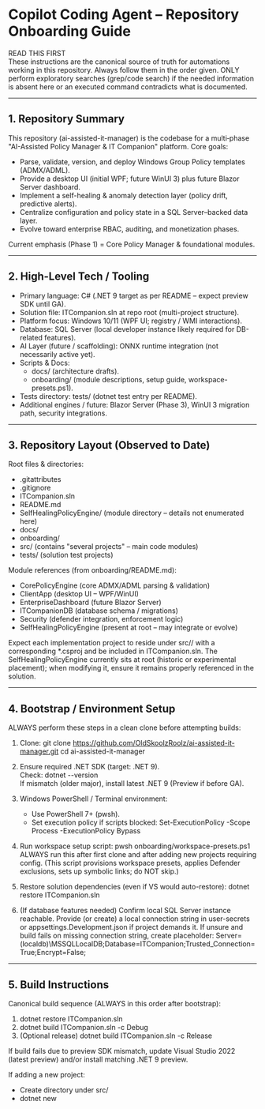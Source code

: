 # Copilot Coding Agent – Repository Onboarding Guide

READ THIS FIRST  
These instructions are the canonical source of truth for automations working in this repository. Always follow them in the order given. ONLY perform exploratory searches (grep/code search) if the needed information is absent here or an executed command contradicts what is documented.

---

## 1. Repository Summary

This repository (ai-assisted-it-manager) is the codebase for a multi‑phase "AI-Assisted Policy Manager & IT Companion" platform. Core goals:
- Parse, validate, version, and deploy Windows Group Policy templates (ADMX/ADML).
- Provide a desktop UI (initial WPF; future WinUI 3) plus future Blazor Server dashboard.
- Implement a self-healing & anomaly detection layer (policy drift, predictive alerts).
- Centralize configuration and policy state in a SQL Server–backed data layer.
- Evolve toward enterprise RBAC, auditing, and monetization phases.

Current emphasis (Phase 1) = Core Policy Manager & foundational modules.

---

## 2. High-Level Tech / Tooling

- Primary language: C# (.NET 9 target as per README – expect preview SDK until GA).
- Solution file: ITCompanion.sln at repo root (multi-project structure).
- Platform focus: Windows 10/11 (WPF UI; registry / WMI interactions).
- Database: SQL Server (local developer instance likely required for DB-related features).
- AI Layer (future / scaffolding): ONNX runtime integration (not necessarily active yet).
- Scripts & Docs:
  - docs/ (architecture drafts).
  - onboarding/ (module descriptions, setup guide, workspace-presets.ps1).
- Tests directory: tests/ (dotnet test entry per README).
- Additional engines / future: Blazor Server (Phase 3), WinUI 3 migration path, security integrations.

---

## 3. Repository Layout (Observed to Date)

Root files & directories:
- .gitattributes
- .gitignore
- ITCompanion.sln
- README.md
- SelfHealingPolicyEngine/ (module directory – details not enumerated here)
- docs/
- onboarding/
- src/ (contains "several projects" – main code modules)
- tests/ (solution test projects)

Module references (from onboarding/README.md):
- CorePolicyEngine (core ADMX/ADML parsing & validation)
- ClientApp (desktop UI – WPF/WinUI)
- EnterpriseDashboard (future Blazor Server)
- ITCompanionDB (database schema / migrations)
- Security (defender integration, enforcement logic)
- SelfHealingPolicyEngine (present at root – may integrate or evolve)

Expect each implementation project to reside under src/<ProjectName>/ with a corresponding *.csproj and be included in ITCompanion.sln. The SelfHealingPolicyEngine currently sits at root (historic or experimental placement); when modifying it, ensure it remains properly referenced in the solution.

---

## 4. Bootstrap / Environment Setup

ALWAYS perform these steps in a clean clone before attempting builds:

1. Clone:
   git clone https://github.com/OldSkoolzRoolz/ai-assisted-it-manager.git
   cd ai-assisted-it-manager

2. Ensure required .NET SDK (target: .NET 9).  
   Check:
   dotnet --version  
   If mismatch (older major), install latest .NET 9 (Preview if before GA).

3. Windows PowerShell / Terminal environment:
   - Use PowerShell 7+ (pwsh).
   - Set execution policy if scripts blocked:
     Set-ExecutionPolicy -Scope Process -ExecutionPolicy Bypass

4. Run workspace setup script:
   pwsh onboarding/workspace-presets.ps1
   ALWAYS run this after first clone and after adding new projects requiring config.
   (This script provisions workspace presets, applies Defender exclusions, sets up symbolic links; do NOT skip.)

5. Restore solution dependencies (even if VS would auto-restore):
   dotnet restore ITCompanion.sln

6. (If database features needed) Confirm local SQL Server instance reachable. Provide (or create) a local connection string in user-secrets or appsettings.Development.json if project demands it. If unsure and build fails on missing connection string, create placeholder:
   Server=(localdb)\\MSSQLLocalDB;Database=ITCompanion;Trusted_Connection=True;Encrypt=False;

---

## 5. Build Instructions

Canonical build sequence (ALWAYS in this order after bootstrap):

1. dotnet restore ITCompanion.sln
2. dotnet build ITCompanion.sln -c Debug
3. (Optional release) dotnet build ITCompanion.sln -c Release

If build fails due to preview SDK mismatch, update Visual Studio 2022 (latest preview) and/or install matching .NET 9 preview.

If adding a new project:
- Create directory under src/
- dotnet new <template> -n <ProjectName> -o src/<ProjectName>
- dotnet sln ITCompanion.sln add src/<ProjectName>/<ProjectName>.csproj
- Then repeat restore + build sequence.

---

## 6. Running Applications

(Names may map to actual csproj names; follow these patterns.)

Desktop UI (ClientApp):
- From repo root:
  dotnet run -c Debug --project src/ClientApp/ClientApp.csproj
If a WinUI 3 migration exists, run from its project instead (e.g., ClientApp.WinUI). Only one UI host should be active; prefer WPF if both exist unless migration notes specify otherwise.

Self-Healing / Policy Engine (headless service):
  dotnet run --project src/CorePolicyEngine/CorePolicyEngine.csproj

Enterprise Dashboard (future / when implemented):
  dotnet run --project src/EnterpriseDashboard/EnterpriseDashboard.csproj
Expect it to host a Kestrel server; check console output for URL.

ALWAYS ensure required environment variables (e.g., connection strings, feature flags) are set before running. If not defined in project docs, use localdb placeholder.

---

## 7. Testing

Standard test invocation (from README):
  dotnet test tests/

Preferred verbose form (surface all results, skip build duplicates):
  dotnet test ITCompanion.sln --no-build --configuration Debug

ALWAYS run dotnet build first for deterministic behavior; dotnet test will otherwise restore & build implicitly, which can mask incremental issues.

If integration tests (e.g., DB or WMI) exist and are slow/flaky:
- Look for traits/categories (e.g., [Category("Integration")]) and optionally filter:
  dotnet test --filter TestCategory!=Integration

Add new tests in corresponding test project mirroring source project naming:
- src/CorePolicyEngine/ -> tests/CorePolicyEngine.Tests/
Ensure new test project is referenced in solution and uses the standard test framework (likely xUnit or MSTest; inspect existing test project for conventions before adding).

---

## 8. Linting / Formatting / Quality (Assumed Defaults)

If a dotnet format or analyzers configuration (Directory.Build.props / .editorconfig) exists, enforce locally:

Recommended pre-commit routine:
1. dotnet build
2. dotnet test
3. dotnet format (if tool is installed)
4. (Optional) dotnet pack (only for library packaging scenarios)

ALWAYS fix analyzer warnings introduced by new code—treat warnings as future risk even if not failing CI yet.

If no automated linting config present and you add one, keep it minimal and incremental.

---

## 9. Database / Migrations (If ITCompanionDB Active)

Look for a project (e.g., src/ITCompanionDB or database project). Typical patterns:
- EF Core migrations: dotnet ef migrations add <Name> --project src/ITCompanionDB
- Apply locally via application startup or:
  dotnet ef database update --project src/ITCompanionDB

ALWAYS update the solution + build before generating migrations to avoid stale model issues.

If migrations not yet implemented, do NOT unilaterally introduce EF—verify architectural intent in docs/ first.

---

## 10. Configuration & Secrets

Common config file hierarchy (expected):
- appsettings.json
- appsettings.Development.json
- user-secrets (for local secure credentials)
Initialize .NET user-secrets if sensitive info needed:
  dotnet user-secrets init --project src/<ProjectNeedingSecrets>

NEVER commit credentials. Use placeholders in committed config.

---

## 11. Adding New Code / Features

ALWAYS:
1. Identify correct module (e.g., parsing logic → CorePolicyEngine; UI interaction → ClientApp).
2. Add new classes with cohesive namespaces mirroring folder structure.
3. Update DI registration (if a central Startup/Program or composition root exists—search for Program.cs under each host project).
4. Add unit tests in corresponding test project before or alongside implementation.
5. Run full validation sequence (Section 14).

When modifying ADMX/ADML logic:
- Central parser utilities likely reside in CorePolicyEngine (look for Parser, Model, or Admx* classes).
- Keep performance in mind—avoid large synchronous UI-blocking operations; offload to background tasks if necessary.

---

## 12. Self-Healing / Policy Engine Notes

The SelfHealingPolicyEngine directory at root may represent a service or library. Before refactoring its placement into src/, ensure:
- Project reference integrity (update solution).
- Any scripts or docs pointing to old path are adjusted.

---

## 13. Docs & Onboarding Resources

- docs/ (architecture drafts) – ALWAYS inspect docs/ for design decisions when making changes.
- onboarding/README.md – lists module definitions; onboarding/setup-guide.md (consult for detailed environment prerequisites).
If you update architecture, reflect changes consistently across:
1. docs/ architecture diagrams/text
2. onboarding/ module overview
3. This instructions file (only if foundational process changes—avoid churn for minor refactors)

---

## 14. Canonical Validation Sequence (Run Before Opening PR)

ALWAYS execute in this exact order from a clean working tree (no uncommitted changes):

1. git fetch --all --prune
2. git switch -c feature/<short-descriptor> (or rebase from latest master before final push)
3. pwsh onboarding/workspace-presets.ps1            (ensures local prerequisites are refreshed)
4. dotnet restore ITCompanion.sln
5. dotnet build ITCompanion.sln -c Debug
6. dotnet test ITCompanion.sln --no-build
7. (If format tooling present) dotnet format --verify-no-changes
   - If changes needed: dotnet format (if formatting changes affect test files, re-run tests)
8. (If DB changes) apply migrations locally; verify startup of affected host project
9. Run primary executable (e.g., ClientApp) to smoke test
10. (If adding new API/service endpoints) exercise minimal functional path
11. git add .
12. git commit -m "feat: <concise summary>"
    - For complex changes, add a commit message body describing the rationale and impact:
      git commit -m "feat: <concise summary>" -m "<detailed explanation>"
    - If the change is breaking, include a footer in the body: BREAKING CHANGE: <description of breaking change>
13. git push -u origin feature/<short-descriptor>

NEVER skip steps 4–6. ALWAYS re-run steps 5–7 after resolving merge conflicts.

---

## 15. CI / Workflows (General Expectations)

Even though specific workflow YAML files are not enumerated here, assume CI will:
- Restore + build solution
- Run unit tests
- Possibly enforce formatting/analyzers
Design changes so they pass non-interactively (no UI prompts). If you add steps requiring secrets or services, gate them behind conditionals (e.g., only if env var present).

---

## 16. Common Pitfalls & Mitigations

Pitfall: Using wrong SDK version → Build failure referencing target frameworks.
Mitigation: Install matching .NET 9 SDK; run dotnet --info to verify.

Pitfall: Missing local SQL instance → Runtime exception on startup.
Mitigation: Provide fallback localdb connection string in development config.

Pitfall: Adding new project but forgetting solution inclusion → Tests/build skip code.
Mitigation: dotnet sln ITCompanion.sln list (verify presence) before pushing.

Pitfall: Long restore times after minor edits.
Mitigation: Avoid unnecessary global package version changes; keep restore deterministic.

Pitfall: UI project fails due to WinUI preview mismatch.
Mitigation: If WinUI not stabilized, keep WPF as default run target; do not upgrade without verifying docs.

---

## 17. Naming & Branching Conventions (Recommended)

- feature/<topic>, fix/<issue-number>, chore/<maintenance>
- Commit prefixes: feat:, fix:, refactor:, test:, docs:, chore:, perf:, build:
- Keep PRs focused (one feature/fix). Include test additions in same PR.

---

## 18. Extensibility Guidance

When introducing AI / ONNX components:
- Encapsulate model loading (e.g., IAnomalyDetectionService) behind interface
- Ensure fallback (no-op) implementation when model assets absent—prevents runtime crashes in minimal developer setups.

When adding policy parsing features:
- Maintain separation: Parsing (pure), Validation (rules), Deployment (side effects)

---

## 19. File & Directory Quick Reference (Current Observed)

Root:
- ITCompanion.sln (multi-project solution – edit via dotnet sln commands)
- README.md (high-level roadmap)
- docs/ (architecture drafts; treat as authoritative for design)
- onboarding/ (module overview, setup guide, workspace-presets.ps1)
- src/ (primary implementation projects – enumerate before modifying)
- tests/ (test projects – ensure new tests land here)
- SelfHealingPolicyEngine/ (special-case module, root-level)
- .gitignore / .gitattributes (respect line endings & attribute normalization)

---

## 20. When to Search Outside This File

Only search the codebase if:
- A project path or command referenced here produces an error indicating the target does not exist.
- You need the exact name of a project inside src/ for a run/build command.
- You are adding code and must inspect existing patterns (DI setup, config binding, test conventions).

Otherwise TRUST THESE INSTRUCTIONS.

---

## 21. Minimal Quick Start (Copy/Paste)

```
git clone https://github.com/OldSkoolzRoolz/ai-assisted-it-manager.git
cd ai-assisted-it-manager
pwsh onboarding/workspace-presets.ps1
dotnet restore ITCompanion.sln
dotnet build ITCompanion.sln -c Debug
dotnet test ITCompanion.sln --no-build
dotnet run --project src/ClientApp/ClientApp.csproj
```

If any path differs, list src/ to identify correct project and adjust only that line.

---

## 22. Adding a New Feature (Example Workflow)

1. Create branch: git switch -c feature/policy-diff
2. Implement parser enhancement in src/CorePolicyEngine/ (new class + tests).
3. Add/Update tests in tests/CorePolicyEngine.Tests/
4. Run validation sequence (Section 14).
5. Push & open PR with concise description + affected modules.

---

## 23. Quality Bar

A change is "ready" ONLY if:
- Builds cleanly (no new warnings if avoidable).
- All tests pass (and new tests cover new logic).
- No hard-coded environment-only paths or credentials.
- UI or service still starts successfully after change.

---

By following this guide strictly you minimize failed CI runs and reduce unnecessary repository scanning. Trust these steps first; investigate only when concrete discrepancies arise.